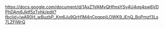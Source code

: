 https://docs.google.com/document/d/1AxZ1VAMvQHfmsYSy4U4qg4sw6VDPhDAm6Jktf5zTvhk/edit?fbclid=IwAR0H_wBuzbP_Km6Ju9QrH1M4nCpgppjLOWK9_iEnQ_BoPmzf3Ls7LZFlWrQ